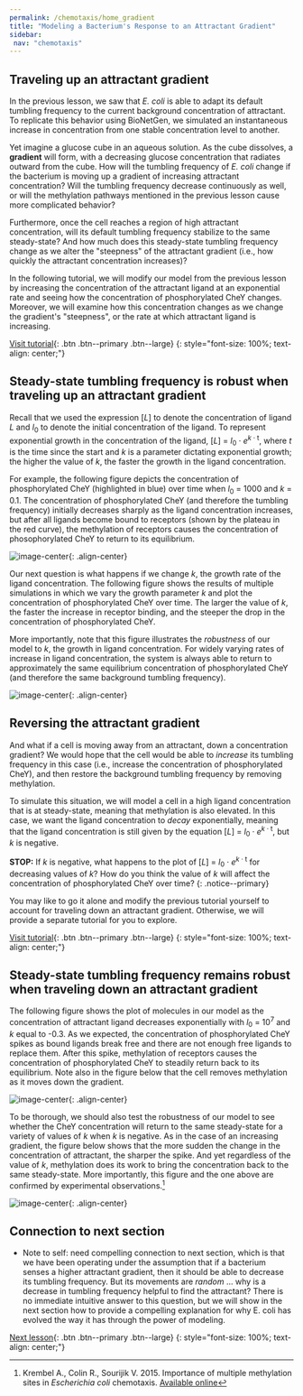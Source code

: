 ```yaml
---
permalink: /chemotaxis/home_gradient
title: "Modeling a Bacterium's Response to an Attractant Gradient"
sidebar:
 nav: "chemotaxis"
---
```


## Traveling up an attractant gradient

In the previous lesson, we saw that *E. coli* is able to adapt its default tumbling frequency to the current background concentration of attractant. To replicate this behavior using BioNetGen, we simulated an instantaneous increase in concentration from one stable concentration level to another.

Yet imagine a glucose cube in an aqueous solution. As the cube dissolves, a **gradient** will form, with a decreasing glucose concentration that radiates outward from the cube. How will the tumbling frequency of *E. coli* change if the bacterium is moving up a gradient of increasing attractant concentration?  Will the tumbling frequency decrease continuously as well, or will the methylation pathways mentioned in the previous lesson cause more complicated behavior?

Furthermore, once the cell reaches a region of high attractant concentration, will its default tumbling frequency stabilize to the same steady-state?  And how much does this steady-state tumbling frequency change as we alter the "steepness" of the attractant gradient (i.e., how quickly the attractant concentration increases)?

In the following tutorial, we will modify our model from the previous lesson by increasing the concentration of the attractant ligand at an exponential rate and seeing how the concentration of phosphorylated CheY changes. Moreover, we will examine how this concentration changes as we change the gradient's "steepness", or the rate at which attractant ligand is increasing.

[Visit tutorial](tutorial_gradient){: .btn .btn--primary .btn--large}
{: style="font-size: 100%; text-align: center;"}

## Steady-state tumbling frequency is robust when traveling up an attractant gradient

Recall that we used the expression [*L*] to denote the concentration of ligand *L* and *l*<sub>0</sub> to denote the initial concentration of the ligand. To represent exponential growth in the concentration of the ligand, [*L*] = *l*<sub>0</sub> · *e*<sup>*k* · t</sup>, where *t* is the time since the start and *k* is a parameter dictating exponential growth; the higher the value of *k*, the faster the growth in the ligand concentration.

For example, the following figure depicts the concentration of phosphorylated CheY (highlighted in blue) over time when *l*<sub>0</sub> = 1000 and *k* = 0.1. The concentration of phosphorylated CheY (and therefore the tumbling frequency) initially decreases sharply as the ligand concentration increases, but after all ligands become bound to receptors (shown by the plateau in the red curve), the methylation of receptors causes the concentration of phosophorylated CheY to return to its equilibrium.

![image-center](../assets/images/chemotaxis_tutorial_addition01.png){: .align-center}

Our next question is what happens if we change *k*, the growth rate of the ligand concentration. The following figure shows the results of multiple simulations in which we vary the growth parameter *k* and plot the concentration of phosphorylated CheY over time. The larger the value of *k*, the faster the increase in receptor binding, and the steeper the drop in the concentration of phosphorylated CheY.

More importantly, note that this figure illustrates the *robustness* of our model to *k*, the growth in ligand concentration. For widely varying rates of increase in ligand concentration, the system is always able to return to approximately the same equilibrium concentration of phosphorylated CheY (and therefore the same background tumbling frequency).

![image-center](../assets/images/chemotaxis_tutorial_addition03.png){: .align-center}

## Reversing the attractant gradient

And what if a cell is moving away from an attractant, down a concentration gradient? We would hope that the cell would be able to *increase* its tumbling frequency in this case (i.e., increase the concentration of phosphorylated CheY), and then restore the background tumbling frequency by removing methylation.

To simulate this situation, we will model a cell in a high ligand concentration that is at steady-state, meaning that methylation is also elevated. In this case, we want the ligand concentration to *decay* exponentially, meaning that the ligand concentration is still given by the equation [*L*] = *l*<sub>0</sub> · *e*<sup>*k* · t</sup>, but *k* is negative.

**STOP:** If *k* is negative, what happens to the plot of [*L*] = *l*<sub>0</sub> · *e*<sup>*k* · t</sup> for decreasing values of *k*? How do you think the value of *k* will affect the concentration of phosphorylated CheY over time?
{: .notice--primary}

You may like to go it alone and modify the previous tutorial yourself to account for traveling down an attractant gradient. Otherwise, we will provide a separate tutorial for you to explore.

[Visit tutorial](tutorial_removal){: .btn .btn--primary .btn--large}
{: style="font-size: 100%; text-align: center;"}

## Steady-state tumbling frequency remains robust when traveling down an attractant gradient

The following figure shows the plot of molecules in our model as the concentration of attractant ligand decreases exponentially with *l*<sub>0</sub> = 10<sup>7</sup> and *k* equal to -0.3. As we expected, the concentration of phosphorylated CheY spikes as bound ligands break free and there are not enough free ligands to replace them. After this spike, methylation of receptors causes the concentration of phosphorylated CheY to steadily return back to its equilibrium. Note also in the figure below that the cell removes methylation as it moves down the gradient.

![image-center](../assets/images/chemotaxis_tutorial_removal01.png){: .align-center}

<!--
 In particular, the new steady methylation states  adapt to a higher ligand concentration, the methlyation states of the cell become higher. If the cell then moves down the gradient to somewhere with no ligand present, the methylation states should also be restored. Check that the new steady state concentration of receptors at high, medium, and low methylation states match the starting concentration of our [adaptation simulation](tutorial_adap).
-->

To be thorough, we should also test the robustness of our model to see whether the CheY concentration will return to the same steady-state for a variety of values of *k* when *k* is negative. As in the case of an increasing gradient, the figure below shows that the more sudden the change in the concentration of attractant, the sharper the spike. And yet regardless of the value of *k*, methylation does its work to bring the concentration back to the same steady-state. More importantly, this figure and the one above are confirmed by experimental observations.[^Krembel2015]

![image-center](../assets/images/chemotaxis_tutorial_removal02.png){: .align-center}

## Connection to next section

* Note to self: need compelling connection to next section, which is that we have been operating under the assumption that if a bacterium senses a higher attractant gradient, then it should be able to decrease its tumbling frequency.  But its movements are *random* ... why is a decrease in tumbling frequency helpful to find the attractant?  There is no immediate intuitive answer to this question, but we will show in the next section how to provide a compelling explanation for why E. coli has evolved the way it has through the power of modeling.

[Next lesson](home_conclusion){: .btn .btn--primary .btn--large}
{: style="font-size: 100%; text-align: center;"}

[^Krembel2015]: Krembel A., Colin R., Sourijik V. 2015. Importance of multiple methylation sites in *Escherichia coli* chemotaxis. [Available online](https://journals.plos.org/plosone/article?id=10.1371/journal.pone.0145582)
